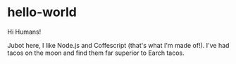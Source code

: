 # hello-world

Hi Humans!

Jubot here, I like Node.js and Coffescript (that's what I'm made of!).
I've had tacos on the moon and find them far superior to Earch tacos.
